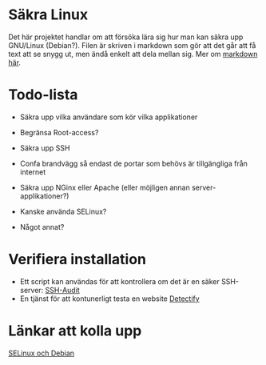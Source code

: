# Säkra Linux
Det här projektet handlar om att försöka lära sig hur man kan säkra upp GNU/Linux (Debian?).
Filen är skriven i markdown som gör att det går att få text att se snygg ut, men ändå enkelt att dela mellan sig. Mer om [markdown här](https://github.com/adam-p/markdown-here/wiki/Markdown-Here-Cheatsheet).

# Todo-lista
- Säkra upp vilka användare som kör vilka applikationer
- Begränsa Root-access?
- Säkra upp SSH
- Confa brandvägg så endast de portar som behövs är tillgängliga från internet
- Säkra upp NGinx eller Apache (eller möjligen annan server-applikationer?)
- Kanske använda SELinux?  

- Något annat?

# Verifiera installation
- Ett script kan användas för att kontrollera om det är en säker SSH-server: [SSH-Audit](https://github.com/arthepsy/ssh-audit)
- En tjänst för att kontunerligt testa en website [Detectify](https://detectify.com/what-is-detectify)

# Länkar att kolla upp
[SELinux och Debian](https://wiki.debian.org/SELinux)


